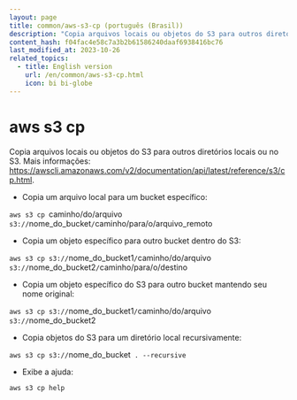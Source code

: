 ```yaml
---
layout: page
title: common/aws-s3-cp (português (Brasil))
description: "Copia arquivos locais ou objetos do S3 para outros diretórios locais ou no S3."
content_hash: f04fac4e58c7a3b2b61586240daaf6938416bc76
last_modified_at: 2023-10-26
related_topics:
  - title: English version
    url: /en/common/aws-s3-cp.html
    icon: bi bi-globe
---
```

# aws s3 cp

Copia arquivos locais ou objetos do S3 para outros diretórios locais ou no S3.
Mais informações: <https://awscli.amazonaws.com/v2/documentation/api/latest/reference/s3/cp.html>.

- Copia um arquivo local para um bucket específico:

`aws s3 cp `<span class="tldr-var badge badge-pill bg-dark-lm bg-white-dm text-white-lm text-dark-dm font-weight-bold">caminho/do/arquivo</span>` s3://`<span class="tldr-var badge badge-pill bg-dark-lm bg-white-dm text-white-lm text-dark-dm font-weight-bold">nome_do_bucket</span>`/`<span class="tldr-var badge badge-pill bg-dark-lm bg-white-dm text-white-lm text-dark-dm font-weight-bold">caminho/para/o/arquivo_remoto</span>

- Copia um objeto específico para outro bucket dentro do S3:

`aws s3 cp s3://`<span class="tldr-var badge badge-pill bg-dark-lm bg-white-dm text-white-lm text-dark-dm font-weight-bold">nome_do_bucket1</span>`/`<span class="tldr-var badge badge-pill bg-dark-lm bg-white-dm text-white-lm text-dark-dm font-weight-bold">caminho/do/arquivo</span>` s3://`<span class="tldr-var badge badge-pill bg-dark-lm bg-white-dm text-white-lm text-dark-dm font-weight-bold">nome_do_bucket2</span>`/`<span class="tldr-var badge badge-pill bg-dark-lm bg-white-dm text-white-lm text-dark-dm font-weight-bold">caminho/para/o/destino</span>

- Copia um objeto específico do S3 para outro bucket mantendo seu nome original:

`aws s3 cp s3://`<span class="tldr-var badge badge-pill bg-dark-lm bg-white-dm text-white-lm text-dark-dm font-weight-bold">nome_do_bucket1</span>`/`<span class="tldr-var badge badge-pill bg-dark-lm bg-white-dm text-white-lm text-dark-dm font-weight-bold">caminho/do/arquivo</span>` s3://`<span class="tldr-var badge badge-pill bg-dark-lm bg-white-dm text-white-lm text-dark-dm font-weight-bold">nome_do_bucket2</span>

- Copia objetos do S3 para um diretório local recursivamente:

`aws s3 cp s3://`<span class="tldr-var badge badge-pill bg-dark-lm bg-white-dm text-white-lm text-dark-dm font-weight-bold">nome_do_bucket</span>` . --recursive`

- Exibe a ajuda:

`aws s3 cp help`
